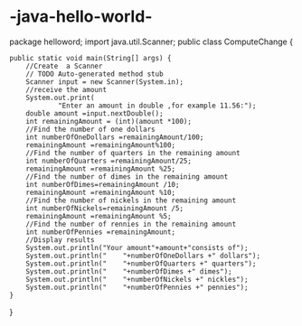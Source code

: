 # -java-hello-world-
package helloword;
import java.util.Scanner; 
public class ComputeChange {

	public static void main(String[] args) {
		//Create  a Scanner
		// TODO Auto-generated method stub
		Scanner input = new Scanner(System.in);
		//receive the amount
		System.out.print(
				"Enter an amount in double ,for example 11.56:");
		double amount =input.nextDouble();
		int remainingAmount = (int)(amount *100);
		//Find the number of one dollars
		int numberOfOneDollars =remainingAmount/100;
		remainingAmount =remainingAmount%100;
		//Find the number of quarters in the remaining amount
		int numberOfQuarters =remainingAmount/25;
		remainingAmount =remainingAmount %25;
		//Find the number of dimes in the remaining amount
		int numberOfDimes=remainingAmount /10;
		remainingAmount =remainingAmount %10;
		//Find the number of nickels in the remaining amount
		int numberOfNickels=remainingAmount /5;
		remainingAmount =remainingAmount %5;
		//Find the number of rennies in the remaining amount
		int numberOfPennies =remainingAmount;
		//Display results
		System.out.println("Your amount"+amount+"consists of");
		System.out.println("    "+numberOfOneDollars +" dollars");
		System.out.println("    "+numberOfQuarters +" quarters");
		System.out.println("    "+numberOfDimes +" dimes");
		System.out.println("    "+numberOfNickels +" nickles");
		System.out.println("    "+numberOfPennies +" pennies");
	}

}
